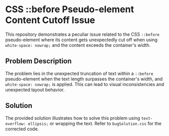 # CSS ::before Pseudo-element Content Cutoff Issue

This repository demonstrates a peculiar issue related to the CSS `::before` pseudo-element where its content gets unexpectedly cut off when using `white-space: nowrap;` and the content exceeds the container's width.

## Problem Description

The problem lies in the unexpected truncation of text within a `::before` pseudo-element when the text length surpasses the container's width, and `white-space: nowrap;` is applied.  This can lead to visual inconsistencies and unexpected layout behavior. 

## Solution

The provided solution illustrates how to solve this problem using `text-overflow: ellipsis;` or wrapping the text. Refer to `bugSolution.css` for the corrected code.